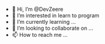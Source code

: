 - 👋 Hi, I’m @DevZeere
- 👀 I’m interested in learn to program
- 🌱 I’m currently learning ...
- 💞️ I’m looking to collaborate on ...
- 📫 How to reach me ...

<!---
DevZeere/DevZeere is a ✨ special ✨ repository because its `README.md` (this file) appears on your GitHub profile.
You can click the Preview link to take a look at your changes.
--->
